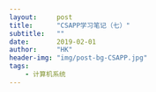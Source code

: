 ```yaml
---
layout:     post
title:      "CSAPP学习笔记（七）"
subtitle:   ""
date:       2019-02-01
author:     "HK"
header-img: "img/post-bg-CSAPP.jpg"
tags:
    - 计算机系统
---
```

